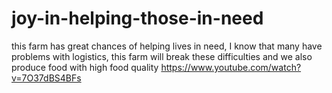 # joy-in-helping-those-in-need
this farm has great chances of helping lives in need, I know that many have problems with logistics, this farm will break these difficulties and we also produce food with high food quality https://www.youtube.com/watch?v=7O37dBS4BFs
